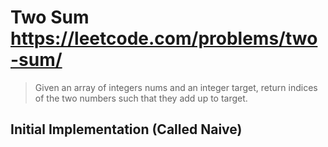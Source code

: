 # Two Sum https://leetcode.com/problems/two-sum/

> Given an array of integers nums and an integer target, return indices of the two numbers such that they add up to target.

## Initial Implementation (Called Naive)